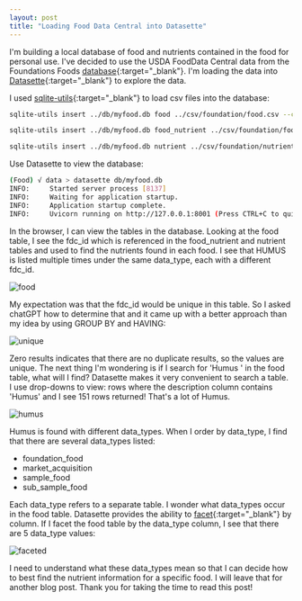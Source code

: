 ```yaml
---
layout: post
title: "Loading Food Data Central into Datasette"
---
```


I'm building a local database of food and nutrients contained in the food for personal use. I've decided to use the USDA FoodData Central data from the Foundations Foods [database](https://fdc.nal.usda.gov/download-datasets.html){:target="_blank"}. I'm loading the data into [Datasette](https://datasette.io/){:target="_blank"} to explore the data.

I used [sqlite-utils](https://sqlite-utils.datasette.io/en/stable/cli.html){:target="_blank"} to load csv files into the database:


```bash
sqlite-utils insert ../db/myfood.db food ../csv/foundation/food.csv --csv --detect-types
```

```bash
sqlite-utils insert ../db/myfood.db food_nutrient ../csv/foundation/food_nutrient.csv --csv --detect-types
```

```bash
sqlite-utils insert ../db/myfood.db nutrient ../csv/foundation/nutrient.csv --csv --detect-types
```

Use Datasette to view the database:

```bash
(Food) √ data > datasette db/myfood.db                                     main
INFO:     Started server process [8137]
INFO:     Waiting for application startup.
INFO:     Application startup complete.
INFO:     Uvicorn running on http://127.0.0.1:8001 (Press CTRL+C to quit)
```

In the browser, I can view the tables in the database. Looking at the food table, I see the fdc_id which is referenced in the food_nutrient and nutrient tables and used to find the nutrients found in each food. I see that HUMUS is listed multiple times under the same data_type, each with a different fdc_id.

![food]({{site.url}}/images/datasette-food.png)

My expectation was that the fdc_id would be unique in this table. So I asked chatGPT how to determine that and it came up with a better approach than my idea by using GROUP BY and HAVING:

![unique]({{site.url}}/images/fdc_id-unique.png)
	

Zero results indicates that there are no duplicate results, so the values are unique. The next thing I'm wondering is if I search for 'Humus ' in the food table, what will I find? Datasette makes it very convenient to search a table. I use drop-downs to view:
rows where the description column contains 'Humus'
and I see 151 rows returned! That's a lot of Humus.

![humus]({{site.url}}/images/lot-of-humus.png)


Humus is found with different data_types. When I order by data_type, I find that there are several data_types listed:
- foundation_food
- market_acquisition
- sample_food
- sub_sample_food

Each data_type refers to a separate table. I wonder what data_types occur in the food table. Datasette provides the ability to [facet](https://docs.datasette.io/en/stable/facets.html){:target="_blank"} by column. If I facet the food table by the data_type column, I see that there are 5 data_type values:

![faceted]({{site.url}}/images/data_type_faceted.png)


I need to understand what these data_types mean so that I can decide how to best find the nutrient information for a specific food. I will leave that for another blog post. Thank you for taking the time to read this post!
